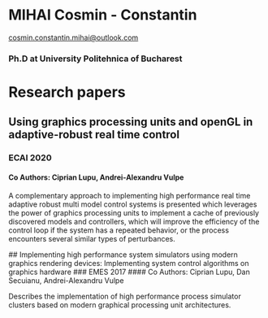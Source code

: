 # MIHAI Cosmin - Constantin
cosmin.constantin.mihai@outlook.com
### Ph.D at University Politehnica of Bucharest
# Research papers
## Using graphics processing units and openGL in adaptive-robust real time control
### ECAI 2020
#### Co Authors: Ciprian Lupu, Andrei-Alexandru Vulpe
<p> A complementary approach to implementing high performance real time adaptive robust multi model control systems is presented which leverages the power of graphics processing units to implement a cache of previously discovered models and controllers, which will improve the efficiency of the control loop if the system has a repeated behavior, or the process encounters several similar types of perturbances.</p>
## Implementing high performance system simulators using modern graphics rendering devices: Implementing system control algorithms on graphics hardware
### EMES 2017
#### Co Authors: Ciprian Lupu, Dan Secuianu, Andrei-Alexandru Vulpe
<p> Describes the implementation of high performance process simulator clusters based on modern graphical processing unit architectures.</p>
